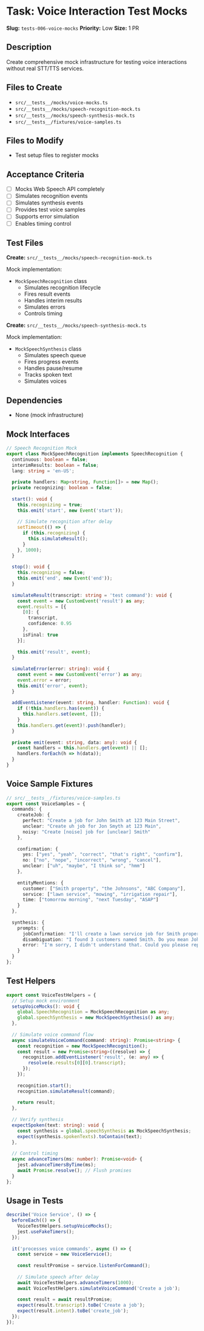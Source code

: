 # Task: Voice Interaction Test Mocks

**Slug:** `tests-006-voice-mocks`
**Priority:** Low
**Size:** 1 PR

## Description
Create comprehensive mock infrastructure for testing voice interactions without real STT/TTS services.

## Files to Create
- `src/__tests__/mocks/voice-mocks.ts`
- `src/__tests__/mocks/speech-recognition-mock.ts`
- `src/__tests__/mocks/speech-synthesis-mock.ts`
- `src/__tests__/fixtures/voice-samples.ts`

## Files to Modify
- Test setup files to register mocks

## Acceptance Criteria
- [ ] Mocks Web Speech API completely
- [ ] Simulates recognition events
- [ ] Simulates synthesis events
- [ ] Provides test voice samples
- [ ] Supports error simulation
- [ ] Enables timing control

## Test Files
**Create:** `src/__tests__/mocks/speech-recognition-mock.ts`

Mock implementation:
- `MockSpeechRecognition` class
  - Simulates recognition lifecycle
  - Fires result events
  - Handles interim results
  - Simulates errors
  - Controls timing

**Create:** `src/__tests__/mocks/speech-synthesis-mock.ts`

Mock implementation:
- `MockSpeechSynthesis` class
  - Simulates speech queue
  - Fires progress events
  - Handles pause/resume
  - Tracks spoken text
  - Simulates voices

## Dependencies
- None (mock infrastructure)

## Mock Interfaces
```typescript
// Speech Recognition Mock
export class MockSpeechRecognition implements SpeechRecognition {
  continuous: boolean = false;
  interimResults: boolean = false;
  lang: string = 'en-US';
  
  private handlers: Map<string, Function[]> = new Map();
  private recognizing: boolean = false;
  
  start(): void {
    this.recognizing = true;
    this.emit('start', new Event('start'));
    
    // Simulate recognition after delay
    setTimeout(() => {
      if (this.recognizing) {
        this.simulateResult();
      }
    }, 1000);
  }
  
  stop(): void {
    this.recognizing = false;
    this.emit('end', new Event('end'));
  }
  
  simulateResult(transcript: string = 'test command'): void {
    const event = new CustomEvent('result') as any;
    event.results = [{
      [0]: {
        transcript,
        confidence: 0.95
      },
      isFinal: true
    }];
    
    this.emit('result', event);
  }
  
  simulateError(error: string): void {
    const event = new CustomEvent('error') as any;
    event.error = error;
    this.emit('error', event);
  }
  
  addEventListener(event: string, handler: Function): void {
    if (!this.handlers.has(event)) {
      this.handlers.set(event, []);
    }
    this.handlers.get(event)!.push(handler);
  }
  
  private emit(event: string, data: any): void {
    const handlers = this.handlers.get(event) || [];
    handlers.forEach(h => h(data));
  }
}
```

## Voice Sample Fixtures
```typescript
// src/__tests__/fixtures/voice-samples.ts
export const VoiceSamples = {
  commands: {
    createJob: {
      perfect: "Create a job for John Smith at 123 Main Street",
      unclear: "Create uh job for Jon Smyth at 123 Main",
      noisy: "Create [noise] job for [unclear] Smith"
    },
    
    confirmation: {
      yes: ["yes", "yeah", "correct", "that's right", "confirm"],
      no: ["no", "nope", "incorrect", "wrong", "cancel"],
      unclear: ["uh", "maybe", "I think so", "hmm"]
    },
    
    entityMentions: {
      customer: ["Smith property", "the Johnsons", "ABC Company"],
      service: ["lawn service", "mowing", "irrigation repair"],
      time: ["tomorrow morning", "next Tuesday", "ASAP"]
    }
  },
  
  synthesis: {
    prompts: {
      jobConfirmation: "I'll create a lawn service job for Smith property tomorrow. Is that correct?",
      disambiguation: "I found 3 customers named Smith. Do you mean John Smith on Main Street?",
      error: "I'm sorry, I didn't understand that. Could you please repeat?"
    }
  }
};
```

## Test Helpers
```typescript
export const VoiceTestHelpers = {
  // Setup mock environment
  setupVoiceMocks(): void {
    global.SpeechRecognition = MockSpeechRecognition as any;
    global.speechSynthesis = new MockSpeechSynthesis() as any;
  },
  
  // Simulate voice command flow
  async simulateVoiceCommand(command: string): Promise<string> {
    const recognition = new MockSpeechRecognition();
    const result = new Promise<string>((resolve) => {
      recognition.addEventListener('result', (e: any) => {
        resolve(e.results[0][0].transcript);
      });
    });
    
    recognition.start();
    recognition.simulateResult(command);
    
    return result;
  },
  
  // Verify synthesis
  expectSpoken(text: string): void {
    const synthesis = global.speechSynthesis as MockSpeechSynthesis;
    expect(synthesis.spokenTexts).toContain(text);
  },
  
  // Control timing
  async advanceTimers(ms: number): Promise<void> {
    jest.advanceTimersByTime(ms);
    await Promise.resolve(); // Flush promises
  }
};
```

## Usage in Tests
```typescript
describe('Voice Service', () => {
  beforeEach(() => {
    VoiceTestHelpers.setupVoiceMocks();
    jest.useFakeTimers();
  });
  
  it('processes voice commands', async () => {
    const service = new VoiceService();
    
    const resultPromise = service.listenForCommand();
    
    // Simulate speech after delay
    await VoiceTestHelpers.advanceTimers(1000);
    await VoiceTestHelpers.simulateVoiceCommand('Create a job');
    
    const result = await resultPromise;
    expect(result.transcript).toBe('Create a job');
    expect(result.intent).toBe('create_job');
  });
});
```